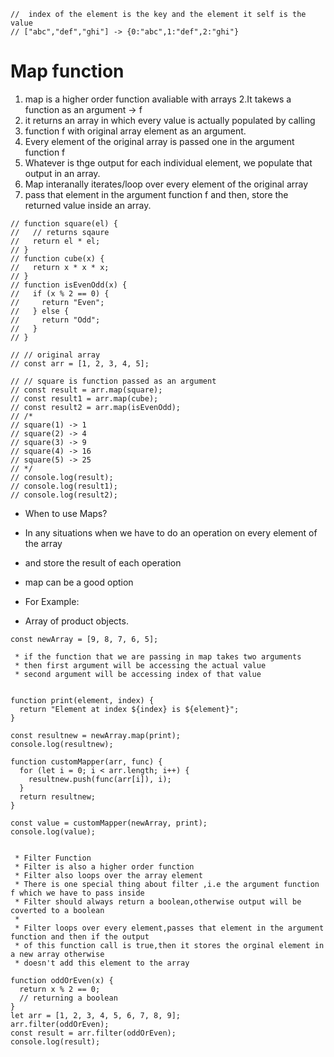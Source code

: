 ```//  arrays are also custom objects in JS
//  index of the element is the key and the element it self is the value
// ["abc","def","ghi"] -> {0:"abc",1:"def",2:"ghi"}
```

# Map function

1. map is a higher order function avaliable with arrays
2.It takews a function as an argument -> f
3. it returns an array in which every value is actually populated by calling
4. function f with original array element as an argument.
5. Every element of the original array is passed one in the argument function f
6. Whatever is thge output for each individual element, we populate that output in an array.
7. Map interanally iterates/loop over every element of the original array 
8. pass that element in the argument function f and then, store the returned value inside an array. 


```
// function square(el) {
//   // returns sqaure
//   return el * el;
// }
// function cube(x) {
//   return x * x * x;
// }
// function isEvenOdd(x) {
//   if (x % 2 == 0) {
//     return "Even";
//   } else {
//     return "Odd";
//   }
// }
```
```
// // original array
// const arr = [1, 2, 3, 4, 5];

// // square is function passed as an argument
// const result = arr.map(square);
// const result1 = arr.map(cube);
// const result2 = arr.map(isEvenOdd);
// /*
// square(1) -> 1
// square(2) -> 4
// square(3) -> 9
// square(4) -> 16
// square(5) -> 25
// */
// console.log(result);
// console.log(result1);
// console.log(result2);
```

 * When to use Maps?
 * In any situations when we have to do an operation on every element of the array
 * and store the result of each operation
 * map can be a good option



 * For Example:
 * Array of product objects.

```
const newArray = [9, 8, 7, 6, 5];

 * if the function that we are passing in map takes two arguments
 * then first argument will be accessing the actual value
 * second argument will be accessing index of that value


function print(element, index) {
  return "Element at index ${index} is ${element}";
}

const resultnew = newArray.map(print);
console.log(resultnew);

function customMapper(arr, func) {
  for (let i = 0; i < arr.length; i++) {
    resultnew.push(func(arr[i]), i);
  }
  return resultnew;
}
```
```
const value = customMapper(newArray, print);
console.log(value);


 * Filter Function
 * Filter is also a higher order function
 * Filter also loops over the array element
 * There is one special thing about filter ,i.e the argument function f which we have to pass inside
 * Filter should always return a boolean,otherwise output will be coverted to a boolean
 *
 * Filter loops over every element,passes that element in the argument function and then if the output
 * of this function call is true,then it stores the orginal element in a new array otherwise
 * doesn't add this element to the array

function oddOrEven(x) {
  return x % 2 == 0;
  // returning a boolean
}
let arr = [1, 2, 3, 4, 5, 6, 7, 8, 9];
arr.filter(oddOrEven);
const result = arr.filter(oddOrEven);
console.log(result);
```
